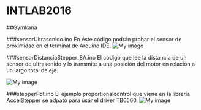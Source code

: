 # INTLAB2016
##Gymkana

###sensorUltrasonido.ino
En éste código podrán probar el sensor de proximidad en el terminal de Arduino IDE.
![My image](https://github.com/pedroil/INTLAB2016/blob/master/img/HC-SR04.png)

###sensorDistanciaStepper_8A.ino
El código que lee la distancia de un sensor de ultrasonido y lo transmite a una posición del motor en relación a un largo total de eje.

![My image](https://github.com/pedroil/INTLAB2016/blob/master/img/sensorDIstanciaStepper.png)

###stepperPot.ino
El ejemplo proportionalcontrol que viene en la librería [AccelStepper](http://www.airspayce.com/mikem/arduino/AccelStepper/)
 se adpató para usar el driver TB6560.
![My image](https://github.com/pedroil/INTLAB2016/blob/master/img/potenciometro.png)





